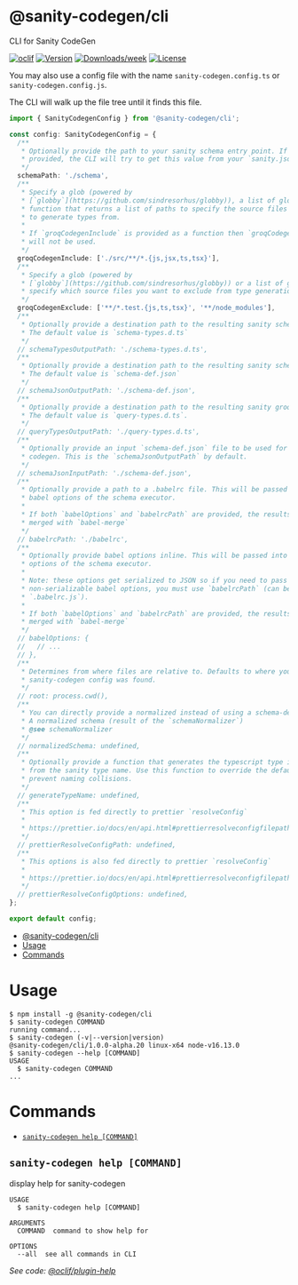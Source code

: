 # @sanity-codegen/cli

CLI for Sanity CodeGen

[![oclif](https://img.shields.io/badge/cli-oclif-brightgreen.svg)](https://oclif.io)
[![Version](https://img.shields.io/npm/v/@sanity-codegen/cli.svg)](https://npmjs.org/package/@sanity-codegen/cli)
[![Downloads/week](https://img.shields.io/npm/dw/@sanity-codegen/cli.svg)](https://npmjs.org/package/@sanity-codegen/cli)
[![License](https://img.shields.io/npm/l/@sanity-codegen/cli.svg)](https://github.com/ricokahler/sanity-codegen/blob/master/package.json)

You may also use a config file with the name `sanity-codegen.config.ts` or `sanity-codegen.config.js`.

The CLI will walk up the file tree until it finds this file.

```ts
import { SanityCodegenConfig } from '@sanity-codegen/cli';

const config: SanityCodegenConfig = {
  /**
   * Optionally provide the path to your sanity schema entry point. If not
   * provided, the CLI will try to get this value from your `sanity.json` file.
   */
  schemaPath: './schema',
  /**
   * Specify a glob (powered by
   * [`globby`](https://github.com/sindresorhus/globby)), a list of globs, or a
   * function that returns a list of paths to specify the source files you want
   * to generate types from.
   *
   * If `groqCodegenInclude` is provided as a function then `groqCodegenExclude`
   * will not be used.
   */
  groqCodegenInclude: ['./src/**/*.{js,jsx,ts,tsx}'],
  /**
   * Specify a glob (powered by
   * [`globby`](https://github.com/sindresorhus/globby)) or a list of globs to
   * specify which source files you want to exclude from type generation.
   */
  groqCodegenExclude: ['**/*.test.{js,ts,tsx}', '**/node_modules'],
  /**
   * Optionally provide a destination path to the resulting sanity schema types.
   * The default value is `schema-types.d.ts`
   */
  // schemaTypesOutputPath: './schema-types.d.ts',
  /**
   * Optionally provide a destination path to the resulting sanity schema JSON.
   * The default value is `schema-def.json`
   */
  // schemaJsonOutputPath: './schema-def.json',
  /**
   * Optionally provide a destination path to the resulting sanity groq types.
   * The default value is `query-types.d.ts`.
   */
  // queryTypesOutputPath: './query-types.d.ts',
  /**
   * Optionally provide an input `schema-def.json` file to be used for GROQ
   * codegen. This is the `schemaJsonOutputPath` by default.
   */
  // schemaJsonInputPath: './schema-def.json',
  /**
   * Optionally provide a path to a .babelrc file. This will be passed into the
   * babel options of the schema executor.
   *
   * If both `babelOptions` and `babelrcPath` are provided, the results will be
   * merged with `babel-merge`
   */
  // babelrcPath: './babelrc',
  /**
   * Optionally provide babel options inline. This will be passed into the babel
   * options of the schema executor.
   *
   * Note: these options get serialized to JSON so if you need to pass any
   * non-serializable babel options, you must use `babelrcPath` (can be
   * `.babelrc.js`).
   *
   * If both `babelOptions` and `babelrcPath` are provided, the results will be
   * merged with `babel-merge`
   */
  // babelOptions: {
  //   // ...
  // },
  /**
   * Determines from where files are relative to. Defaults to where your
   * sanity-codegen config was found.
   */
  // root: process.cwd(),
  /**
   * You can directly provide a normalized instead of using a schema-def.json.
   * A normalized schema (result of the `schemaNormalizer`)
   * @see schemaNormalizer
   */
  // normalizedSchema: undefined,
  /**
   * Optionally provide a function that generates the typescript type identifer
   * from the sanity type name. Use this function to override the default and
   * prevent naming collisions.
   */
  // generateTypeName: undefined,
  /**
   * This option is fed directly to prettier `resolveConfig`
   *
   * https://prettier.io/docs/en/api.html#prettierresolveconfigfilepath--options
   */
  // prettierResolveConfigPath: undefined,
  /**
   * This options is also fed directly to prettier `resolveConfig`
   *
   * https://prettier.io/docs/en/api.html#prettierresolveconfigfilepath--options
   */
  // prettierResolveConfigOptions: undefined,
};

export default config;
```

<!-- toc -->
* [@sanity-codegen/cli](#sanity-codegencli)
* [Usage](#usage)
* [Commands](#commands)
<!-- tocstop -->

# Usage

<!-- usage -->
```sh-session
$ npm install -g @sanity-codegen/cli
$ sanity-codegen COMMAND
running command...
$ sanity-codegen (-v|--version|version)
@sanity-codegen/cli/1.0.0-alpha.20 linux-x64 node-v16.13.0
$ sanity-codegen --help [COMMAND]
USAGE
  $ sanity-codegen COMMAND
...
```
<!-- usagestop -->

# Commands

<!-- commands -->
* [`sanity-codegen help [COMMAND]`](#sanity-codegen-help-command)

## `sanity-codegen help [COMMAND]`

display help for sanity-codegen

```
USAGE
  $ sanity-codegen help [COMMAND]

ARGUMENTS
  COMMAND  command to show help for

OPTIONS
  --all  see all commands in CLI
```

_See code: [@oclif/plugin-help](https://github.com/oclif/plugin-help/blob/v3.2.4/src/commands/help.ts)_
<!-- commandsstop -->
